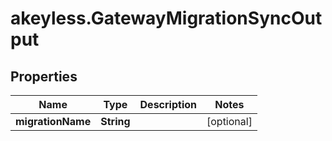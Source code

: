 # akeyless.GatewayMigrationSyncOutput

## Properties

Name | Type | Description | Notes
------------ | ------------- | ------------- | -------------
**migrationName** | **String** |  | [optional] 


